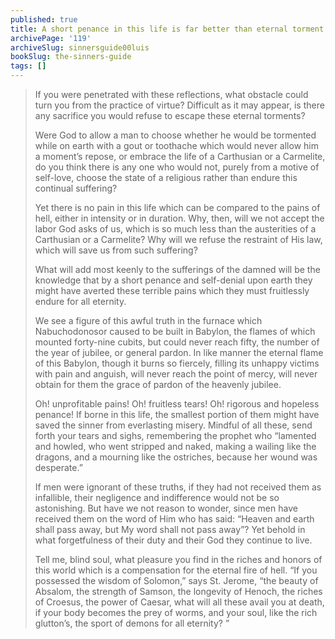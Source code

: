 ```yaml
---
published: true
title: A short penance in this life is far better than eternal torment
archivePage: '119'
archiveSlug: sinnersguide00luis
bookSlug: the-sinners-guide
tags: []
---
```


> If you were penetrated with these reflections, what obstacle could turn you from the practice of virtue? Difficult as it may appear, is there any sacrifice you would refuse to escape these eternal torments?
>
> Were God to allow a man to choose whether he would be tormented while on earth with a gout or toothache which would never allow him a moment’s repose, or embrace the life of a Carthusian or a Carmelite, do you think there is any one who would not, purely from a motive of self-love, choose the state of a religious rather than endure this continual suffering?
>
> Yet there is no pain in this life which can be compared to the pains of hell, either in intensity or in duration. Why, then, will we not accept the labor God asks of us, which is so much less than the austerities of a Carthusian or a Carmelite? Why will we refuse the restraint of His law, which will save us from such suffering?
>
> What will add most keenly to the sufferings of the damned will be the knowledge that by a short penance and self-denial upon earth they might have averted these terrible pains which they must fruitlessly endure for all eternity.
>
> We see a figure of this awful truth in the furnace which Nabuchodonosor caused to be built in Babylon, the flames of which mounted forty-nine cubits, but could never reach fifty, the number of the year of jubilee, or general pardon. In like manner the eternal flame of this Babylon, though it burns so fiercely, filling its unhappy victims with pain and anguish, will never reach the point of mercy, will never obtain for them the grace of pardon of the heavenly jubilee.
>
> Oh! unprofitable pains! Oh! fruitless tears! Oh! rigorous and hopeless penance! If borne in this life, the smallest portion of them might have saved the sinner from everlasting misery. Mindful of all these, send forth your tears and sighs, remembering the prophet who “lamented and howled, who went stripped and naked, making a wailing like the dragons, and a mourning like the ostriches, because her wound was desperate.”
> 
> If men were ignorant of these truths, if they had not received them as infallible, their negligence and indifference would not be so astonishing. But have we not reason to wonder, since men have received them on the word of Him who has said: “Heaven and earth shall pass away, but My word shall not pass away”? Yet behold in what forgetfulness of their duty and their God they continue to live.
> 
> Tell me, blind soul, what pleasure you find in the riches and honors of this world which is a compensation for the eternal fire of hell. “If you possessed the wisdom of Solomon,” says St. Jerome, “the beauty of Absalom, the strength of Samson, the longevity of Henoch, the riches of Croesus, the power of Caesar, what will all these avail you at death, if your body becomes the prey of worms, and your soul, like the rich glutton’s, the sport of demons for all eternity? ”
